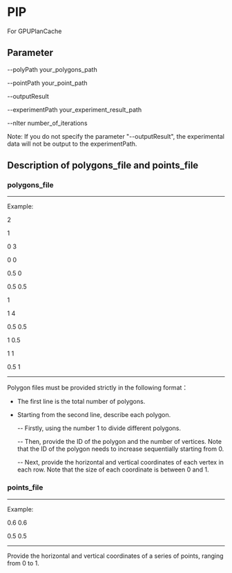 # PIP
For GPUPlanCache

## Parameter
--polyPath your_polygons_path

--pointPath your_point_path

--outputResult

--experimentPath your_experiment_result_path

--nIter number_of_iterations

Note: If you do not specify the parameter "--outputResult", the experimental data will not be output to the experimentPath. 

## Description of polygons_file and points_file
### polygons_file
****************
Example:

2

1

0 3

0 0

0.5 0

0.5 0.5

1

1 4

0.5 0.5

1 0.5

1 1

0.5 1

****************
Polygon files must be provided strictly in the following format：

- The first line is the total number of polygons.
- Starting from the second line, describe each polygon.

  -- Firstly, using the number 1 to divide different polygons.
  
  -- Then, provide the ID of the polygon and the number of vertices. Note that the ID of the polygon needs to increase sequentially starting from 0.
  
  -- Next, provide the horizontal and vertical coordinates of each vertex in each row. Note that the size of each coordinate is between 0 and 1.

### points_file
****************
Example:

0.6 0.6

0.5 0.5

****************

Provide the horizontal and vertical coordinates of a series of points, ranging from 0 to 1.  
